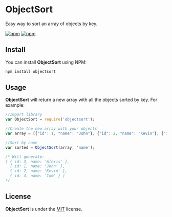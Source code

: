 # ObjectSort

Easy way to sort an array of objects by key.

[![npm](https://img.shields.io/npm/v/dir2array.svg?style=flat-square)](https://www.npmjs.com/package/objectsort)
[![npm](https://img.shields.io/npm/dt/dir2array.svg?style=flat-square)](https://www.npmjs.com/package/objectsort)


## Install

You can install **ObjectSort** using NPM:

```sh
npm install objectsort
```


## Usage

**ObjectSort** will return a new array with all the objects sorted by key. For example:

```javascript
//Import library
var ObjectSort = require('objectsort');

//Create the new array with your objects
var array = [{"id": 1, "name": "John"}, {"id": 2, "name": "Kevin"}, {"id": 3, "name": "Alexis"}, {"id": 4, "name": "Tom"}];

//Sort by name
var sorted = ObjectSort(array, 'name');

/* Will generate:
[ { id: 3, name: 'Alexis' },
  { id: 1, name: 'John' },
  { id: 2, name: 'Kevin' },
  { id: 4, name: 'Tom' } ]
*/
```


## License

**ObjectSort** is under the [MIT](LICENSE) license.







